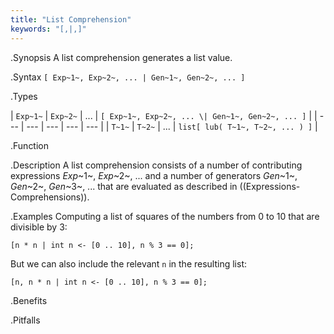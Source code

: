 ```yaml
---
title: "List Comprehension"
keywords: "[,|,]"
---
```


.Synopsis
A list comprehension generates a list value.

.Syntax
`[ Exp~1~, Exp~2~, ... | Gen~1~, Gen~2~, ... ]`

.Types


| `Exp~1~` | `Exp~2~` | ... | `[ Exp~1~, Exp~2~, ... \| Gen~1~, Gen~2~, ... ]`  |
| --- | --- | --- | --- | --- |
| `T~1~`   | `T~2~`   | ... | `list[ lub( T~1~, T~2~, ... ) ]`                   |


.Function

.Description
A list comprehension consists of a number of contributing expressions _Exp_~1~, _Exp_~2~, ... and a number of
generators _Gen_~1~, _Gen_~2~, _Gen_~3~, ... that are evaluated as described in ((Expressions-Comprehensions)).

.Examples
Computing a list of squares of the numbers from 0 to 10 that are divisible by 3:
```rascal-shell
[n * n | int n <- [0 .. 10], n % 3 == 0];
```
But we can also include the relevant `n` in the resulting list:
```rascal-shell
[n, n * n | int n <- [0 .. 10], n % 3 == 0];
```

.Benefits

.Pitfalls

